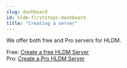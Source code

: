 ```yaml
---
slug: dashboard
id: hldm-firststeps-dashboard
title: "Creating a server"
---
```


We offer both free and Pro servers for HLDM.

Free: [Create a free HLDM Server](https://fshost.me/free/hldm)<br />
Pro: [Create a Pro HLDM Server](https://fshost.me/pro/pricing/hldm)
